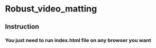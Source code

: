 # Robust_video_matting
## Instruction
### You just need to run index.html file on any browser you want
